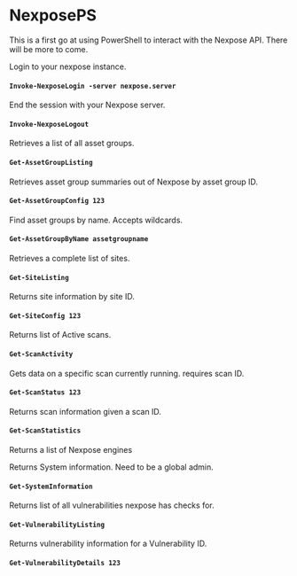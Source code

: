 # NexposePS
This is a first go at using PowerShell to interact with the Nexpose API. There will be more to come.

Login to your nexpose instance.

#### `Invoke-NexposeLogin -server nexpose.server`

End the session with your Nexpose server.

#### `Invoke-NexposeLogout`

Retrieves a list of all asset groups.

#### `Get-AssetGroupListing`

Retrieves asset group summaries out of Nexpose by asset group ID.

#### `Get-AssetGroupConfig 123`

Find asset groups by name. Accepts wildcards.

#### `Get-AssetGroupByName assetgroupname`

Retrieves a complete list of sites.

#### `Get-SiteListing`

Returns site information by site ID.

#### `Get-SiteConfig 123`

Returns list of Active scans.

#### `Get-ScanActivity`

Gets data on a specific scan currently running. requires scan ID.

#### `Get-ScanStatus 123`

Returns scan information given a scan ID.

#### `Get-ScanStatistics`

Returns a list of Nexpose engines


Returns System information. Need to be a global admin.

#### `Get-SystemInformation`

Returns list of all vulnerabilities nexpose has checks for.

#### `Get-VulnerabilityListing`

Returns vulnerability information for a Vulnerability ID.

#### `Get-VulnerabilityDetails 123`